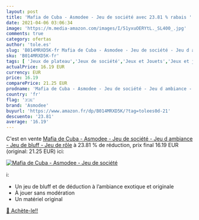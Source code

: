 ```yaml
---
layout: post
title: 'Mafia de Cuba - Asmodee - Jeu de société avec 23.81 % rabais '
date: 2021-04-06 03:06:34
image: 'https://m.media-amazon.com/images/I/51yxuOERYtL._SL400_.jpg'
comments: true
category: ofertas
author: 'tole.es'
slug: 'B014MRXD5K-fr Mafia de Cuba - Asmodee - Jeu de société - Jeu d ambiance...'
sku: 'B014MRXD5K-fr'
tags: [ 'Jeux de plateau','Jeux de société','Jeux et Jouets','Jeux et jouets','asmodee', ]
actualPrice: 16.19 EUR
currency: EUR
price: 16.19
comparePrice: 21.25 EUR
prodname: 'Mafia de Cuba - Asmodee - Jeu de société - Jeu d ambiance - Jeu de bluff - Jeu de rôle'
country: 'fr'
flag: '🇫🇷'
brand: 'Asmodee'
buyurl: 'https://www.amazon.fr/dp/B014MRXD5K/?tag=tolees0d-21'
descuento: '23.81'
average: '16.19'
---
```


C'est en vente [Mafia de Cuba - Asmodee - Jeu de société - Jeu d ambiance - Jeu de bluff - Jeu de rôle](https://www.amazon.fr/dp/B014MRXD5K/?tag=tolees0d-21)  à  23.81 % de réduction, prix final  16.19 EUR (original: 21.25 EUR) ici:

[![Mafia de Cuba - Asmodee - Jeu de société](https://m.media-amazon.com/images/I/51yxuOERYtL._SL400_.jpg)](https://www.amazon.fr/dp/B014MRXD5K/?tag=tolees0d-21)

ℹ️:

- Un jeu de bluff et de déduction à l’ambiance exotique et originale
- À jouer sans modération
- Un matériel original

[🛒 Achète-le!!](https://www.amazon.fr/dp/B014MRXD5K/?tag=tolees0d-21)
